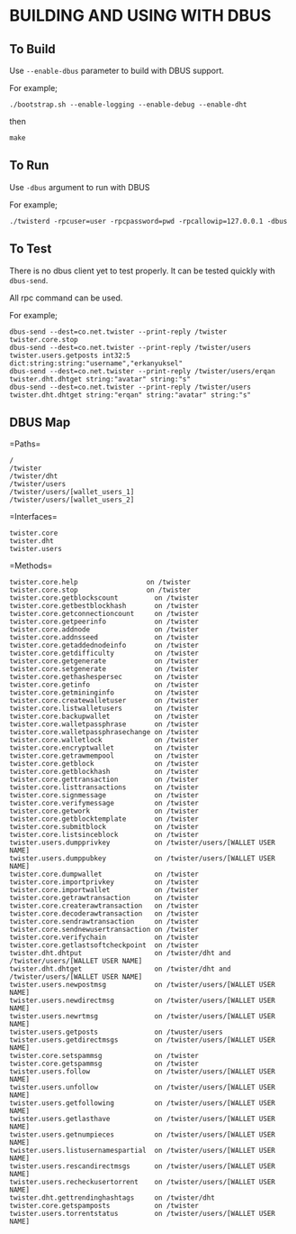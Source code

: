 # BUILDING AND USING WITH DBUS


## To Build

Use `--enable-dbus` parameter to build with DBUS support.

For example;

	./bootstrap.sh --enable-logging --enable-debug --enable-dht

then

	make

## To Run

Use `-dbus` argument to run with DBUS

For example;

	./twisterd -rpcuser=user -rpcpassword=pwd -rpcallowip=127.0.0.1 -dbus

## To Test

There is no dbus client yet to test properly. It can be tested quickly with `dbus-send`.

All rpc command can be used.

For example;

	dbus-send --dest=co.net.twister --print-reply /twister twister.core.stop
	dbus-send --dest=co.net.twister --print-reply /twister/users twister.users.getposts int32:5 dict:string:string:"username","erkanyuksel"
	dbus-send --dest=co.net.twister --print-reply /twister/users/erqan twister.dht.dhtget string:"avatar" string:"s"
	dbus-send --dest=co.net.twister --print-reply /twister/users twister.dht.dhtget string:"erqan" string:"avatar" string:"s"

## DBUS Map

=Paths=

	/
	/twister
	/twister/dht
	/twister/users
	/twister/users/[wallet_users_1]
	/twister/users/[wallet_users_2]

=Interfaces=

	twister.core
	twister.dht
	twister.users

=Methods=

	twister.core.help 			      on /twister
	twister.core.stop 			      on /twister
	twister.core.getblockscount 	    on /twister
	twister.core.getbestblockhash       on /twister
	twister.core.getconnectioncount     on /twister
	twister.core.getpeerinfo            on /twister
	twister.core.addnode                on /twister
	twister.core.addnsseed              on /twister
	twister.core.getaddednodeinfo       on /twister
	twister.core.getdifficulty          on /twister
	twister.core.getgenerate            on /twister
	twister.core.setgenerate            on /twister
	twister.core.gethashespersec        on /twister
	twister.core.getinfo                on /twister
	twister.core.getmininginfo          on /twister
	twister.core.createwalletuser       on /twister
	twister.core.listwalletusers        on /twister
	twister.core.backupwallet           on /twister
	twister.core.walletpassphrase       on /twister
	twister.core.walletpassphrasechange on /twister
	twister.core.walletlock             on /twister
	twister.core.encryptwallet          on /twister
	twister.core.getrawmempool          on /twister
	twister.core.getblock               on /twister
	twister.core.getblockhash           on /twister
	twister.core.gettransaction         on /twister
	twister.core.listtransactions       on /twister
	twister.core.signmessage            on /twister
	twister.core.verifymessage          on /twister
	twister.core.getwork                on /twister
	twister.core.getblocktemplate       on /twister
	twister.core.submitblock            on /twister
	twister.core.listsinceblock         on /twister
    twister.users.dumpprivkey           on /twister/users/[WALLET USER NAME]
    twister.users.dumppubkey            on /twister/users/[WALLET USER NAME]
	twister.core.dumpwallet             on /twister
	twister.core.importprivkey          on /twister
	twister.core.importwallet           on /twister
	twister.core.getrawtransaction      on /twister
	twister.core.createrawtransaction   on /twister
	twister.core.decoderawtransaction   on /twister
	twister.core.sendrawtransaction     on /twister
	twister.core.sendnewusertransaction on /twister
	twister.core.verifychain            on /twister
	twister.core.getlastsoftcheckpoint  on /twister
	twister.dht.dhtput                  on /twister/dht and /twister/users/[WALLET USER NAME]
    twister.dht.dhtget                  on /twister/dht and /twister/users/[WALLET USER NAME]
    twister.users.newpostmsg            on /twister/users/[WALLET USER NAME]
    twister.users.newdirectmsg          on /twister/users/[WALLET USER NAME]
    twister.users.newrtmsg              on /twister/users/[WALLET USER NAME]
    twister.users.getposts              on /twuster/users
    twister.users.getdirectmsgs         on /twister/users/[WALLET USER NAME]
	twister.core.setspammsg             on /twister
	twister.core.getspammsg             on /twister
    twister.users.follow                on /twister/users/[WALLET USER NAME]
    twister.users.unfollow              on /twister/users/[WALLET USER NAME]
    twister.users.getfollowing          on /twister/users/[WALLET USER NAME]
    twister.users.getlasthave           on /twister/users/[WALLET USER NAME]
    twister.users.getnumpieces          on /twister/users/[WALLET USER NAME]
    twister.users.listusernamespartial  on /twister/users/[WALLET USER NAME]
    twister.users.rescandirectmsgs      on /twister/users/[WALLET USER NAME]
    twister.users.recheckusertorrent    on /twister/users/[WALLET USER NAME]
    twister.dht.gettrendinghashtags     on /twister/dht
	twister.core.getspamposts           on /twister
    twister.users.torrentstatus         on /twister/users/[WALLET USER NAME]
